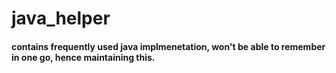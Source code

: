 # java_helper


#### contains frequently used java implmenetation, won't be able to remember in one go, hence maintaining this. 
